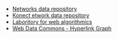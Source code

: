 * [Networks data repository](http://networkrepository.com/)
* [Konect etwork data repository](http://konect.uni-koblenz.de/networks/)
* [Laboritory for web algorithmics](http://law.di.unimi.it/datasets.php)
* [Web Data Commons - Hyperlink Graph](http://webdatacommons.org/hyperlinkgraph/index.html)